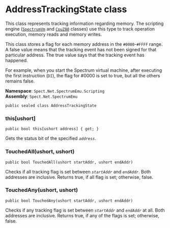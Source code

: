 # AddressTrackingState class

This class represents tracking information regarding memory. The scripting engine 
([`SpectrumVm`](SpectrumVm.md) and [`CpuZ80`](CpuZ80.md) classes) use this type to track 
operation execution, memory reads and memory writes.

This class stores a flag for each memory address in the `#0000`-`#FFFF` range. A false value 
means that the tracking event has not been signed for that particular address. The true value
says that the tracking event has happened.

For example, when you start the Spectrum virtual machine, after executing the first 
instruction (`DI`), the flag for #0000 is set to true, but all the others remains false.

__Namespace__: `Spect.Net.SpectrumEmu.Scripting`  
__Assembly__: `Spect.Net.SpectrumEmu`

```CSharp
public sealed class AddressTrackingState
```

### this[ushort]

```CSharp
public bool this[ushort address] { get; }
```

Gets the status bit of the specified _`address`_.

### TouchedAll(ushort, ushort)

```CSharp
public bool TouchedAll(ushort startAddr, ushort endAddr)
```

Checks if all tracking flag is set between _`startAddr`_ and _`endAddr`_.
Both addresses are inclusive. Returns true, if all flag is set; otherwise, false.

### TouchedAny(ushort, ushort)

```CSharp
public bool TouchedAny(ushort startAddr, ushort endAddr)
```

Checks if any tracking flag is set between _`startAddr`_ and _`endAddr`_ at all.
Both addresses are inclusive. Returns true, if any of the flags is set; otherwise, false.

